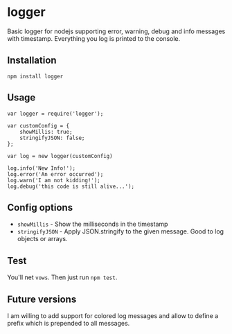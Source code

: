 logger
======

Basic logger for nodejs supporting error, warning, debug and info messages with timestamp.
Everything you log is printed to the console.

Installation
------------

	npm install logger

Usage
-----

	var logger = require('logger');

	var customConfig = {
		showMillis: true;
		stringifyJSON: false;
	};

	var log = new logger(customConfig)

	log.info('New Info!');
	log.error('An error occurred');
	log.warn('I am not kidding!');
	log.debug('this code is still alive...');
	
Config options
--------------

* `showMillis` - Show the milliseconds in the timestamp
* `stringifyJSON` - Apply JSON.stringify to the given message. Good to log objects or arrays.

Test
----

You'll net `vows`. Then just run `npm test`.

Future versions
---------------

I am willing to add support for colored log messages and allow to define a prefix which is prepended to all messages.
